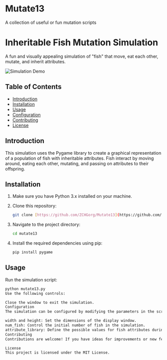# Mutate13
A collection of useful or fun mutation scripts
# Inheritable Fish Mutation Simulation

A fun and visually appealing simulation of "fish" that move, eat each other, mutate, and inherit attributes. 

![Simulation Demo](demo.gif) <!-- Replace with a GIF or screenshot of your simulation in action -->

## Table of Contents

- [Introduction](#introduction)
- [Installation](#installation)
- [Usage](#usage)
- [Configuration](#configuration)
- [Contributing](#contributing)
- [License](#license)

## Introduction

This simulation uses the Pygame library to create a graphical representation of a population of fish with inheritable attributes. Fish interact by moving around, eating each other, mutating, and passing on attributes to their offspring.

## Installation

1. Make sure you have Python 3.x installed on your machine.
2. Clone this repository:

    ```bash
    git clone [https://github.com/ZCHGorg/Mutate13](https://github.com/ZCHGorg/Mutate13.git)
    ```

3. Navigate to the project directory:

    ```bash
    cd mutate13
    ```

4. Install the required dependencies using pip:

    ```bash
    pip install pygame
    ```

## Usage

Run the simulation script:

```bash
python mutate13.py
Use the following controls:

Close the window to exit the simulation.
Configuration
The simulation can be configured by modifying the parameters in the script:

width and height: Set the dimensions of the display window.
num_fish: Control the initial number of fish in the simulation.
attribute_library: Define the possible values for fish attributes during mutation.
Contributing
Contributions are welcome! If you have ideas for improvements or new features, feel free to fork this repository, make changes, and submit a pull request.

License
This project is licensed under the MIT License.
